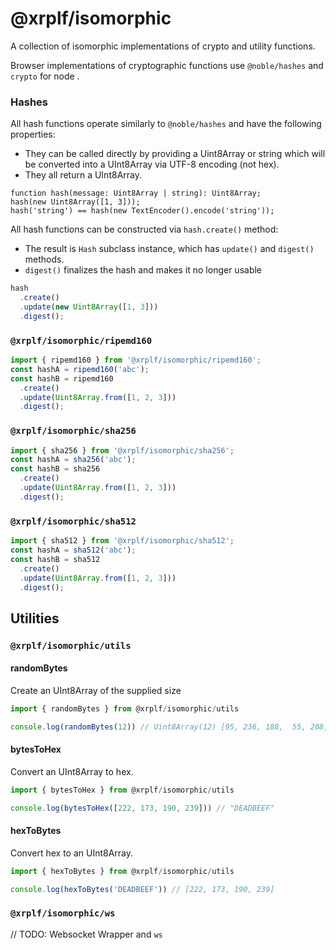 # @xrplf/isomorphic

A collection of isomorphic implementations of crypto and utility functions.

Browser implementations of cryptographic functions use `@noble/hashes` and `crypto` for node .

### Hashes

All hash functions operate similarly to `@noble/hashes` and have the following properties:

- They can be called directly by providing a Uint8Array or string which will be converted into a UInt8Array via UTF-8 encoding (not hex).
- They all return a UInt8Array.

```
function hash(message: Uint8Array | string): Uint8Array;
hash(new Uint8Array([1, 3]));
hash('string') == hash(new TextEncoder().encode('string'));
```

All hash functions can be constructed via `hash.create()` method:

- The result is `Hash` subclass instance, which has `update()` and `digest()` methods.
- `digest()` finalizes the hash and makes it no longer usable

```typescript
hash
  .create()
  .update(new Uint8Array([1, 3]))
  .digest();
```

### `@xrplf/isomorphic/ripemd160`
```typescript
import { ripemd160 } from '@xrplf/isomorphic/ripemd160';
const hashA = ripemd160('abc');
const hashB = ripemd160
  .create()
  .update(Uint8Array.from([1, 2, 3]))
  .digest();
```

### `@xrplf/isomorphic/sha256`

```typescript
import { sha256 } from '@xrplf/isomorphic/sha256';
const hashA = sha256('abc');
const hashB = sha256
  .create()
  .update(Uint8Array.from([1, 2, 3]))
  .digest();
```

### `@xrplf/isomorphic/sha512`

```typescript
import { sha512 } from '@xrplf/isomorphic/sha512';
const hashA = sha512('abc');
const hashB = sha512
  .create()
  .update(Uint8Array.from([1, 2, 3]))
  .digest();
```

## Utilities

### `@xrplf/isomorphic/utils`

#### randomBytes

Create an UInt8Array of the supplied size

```typescript
import { randomBytes } from @xrplf/isomorphic/utils

console.log(randomBytes(12)) // Uint8Array(12) [95, 236, 188,  55, 208, 128, 161, 249, 171, 57, 141, 7]
```

#### bytesToHex

Convert an UInt8Array to hex.

```typescript
import { bytesToHex } from @xrplf/isomorphic/utils

console.log(bytesToHex([222, 173, 190, 239])) // "DEADBEEF"
```

#### hexToBytes

Convert hex to an UInt8Array.

```typescript
import { hexToBytes } from @xrplf/isomorphic/utils

console.log(hexToBytes('DEADBEEF')) // [222, 173, 190, 239]
```

### `@xrplf/isomorphic/ws`

// TODO: Websocket Wrapper and `ws`
